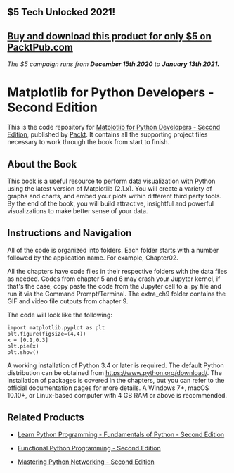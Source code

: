 ## $5 Tech Unlocked 2021!
[Buy and download this product for only $5 on PacktPub.com](https://www.packtpub.com/)
-----
*The $5 campaign         runs from __December 15th 2020__ to __January 13th 2021.__*

# Matplotlib for Python Developers - Second Edition
This is the code repository for [Matplotlib for Python Developers - Second Edition](https://www.packtpub.com/big-data-and-business-intelligence/matplotlib-python-developers-second-edition?utm_source=github&utm_medium=repository&utm_campaign=9781788625173), published by [Packt](https://www.packtpub.com/?utm_source=github). It contains all the supporting project files necessary to work through the book from start to finish.
## About the Book
This book is a useful resource to perform data visualization with Python using the latest version of Matplotlib (2.1.x). You will create a variety of graphs and charts, and embed your plots within different third party tools. By the end of the book, you will build attractive, insightful and powerful visualizations to make better sense of your data.
## Instructions and Navigation
All of the code is organized into folders. Each folder starts with a number followed by the application name. For example, Chapter02.

All the chapters have code files in their respective folders with the data files as needed.
Codes from chapter 5 and 6 may crash your Jupyter kernel, if that's the case, copy paste the code from the Jupyter cell to a .py file and run it via the Command Prompt/Terminal.
The extra_ch9 folder contains the GIF and video file outputs from chapter 9.

The code will look like the following:
```
import matplotlib.pyplot as plt
plt.figure(figsize=(4,4))
x = [0.1,0.3]
plt.pie(x)
plt.show()
```

A working installation of Python 3.4 or later is required. The default Python distribution can be obtained from https://www.python.org/download/. The installation of packages is covered in the chapters, but you can refer to the official documentation pages for more details. A Windows 7+, macOS 10.10+, or Linux-based computer with 4 GB RAM or above is recommended.

## Related Products
* [Learn Python Programming - Fundamentals of Python - Second Edition](https://www.packtpub.com/application-development/learn-python-programming-fundamentals-python?utm_source=github&utm_medium=repository&utm_campaign=9781788996662)

* [Functional Python Programming - Second Edition](https://www.packtpub.com/application-development/functional-python-programming-second-edition?utm_source=github&utm_medium=repository&utm_campaign=9781788627061)

* [Mastering Python Networking - Second Edition](https://www.packtpub.com/networking-and-servers/mastering-python-networking-second-edition?utm_source=github&utm_medium=repository&utm_campaign=9781789135992)